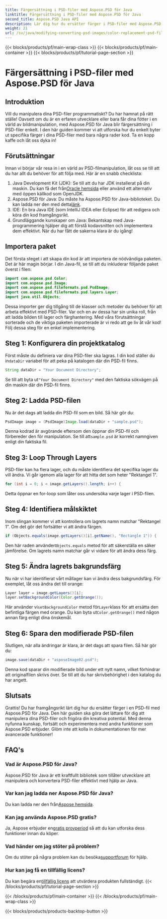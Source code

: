 ```yaml
---
title: Färgersättning i PSD-filer med Aspose.PSD för Java
linktitle: Färgersättning i PSD-filer med Aspose.PSD för Java
second_title: Aspose.PSD Java API
description: Lär dig hur du ersätter färger i PSD-filer med Aspose.PSD för Java. Följ denna enkla steg-för-steg-guide för att manipulera dina bilder effektivt.
weight: 21
url: /sv/java/modifying-converting-psd-images/color-replacement-psd-files/
---
```


{{< blocks/products/pf/main-wrap-class >}}
{{< blocks/products/pf/main-container >}}
{{< blocks/products/pf/tutorial-page-section >}}

# Färgersättning i PSD-filer med Aspose.PSD för Java

## Introduktion
Vill du manipulera dina PSD-filer programmatiskt? Du har hamnat på rätt ställe! Oavsett om du är en erfaren utvecklare eller bara får dina fötter i en värld av bildmanipulation, med Aspose.PSD för Java blir färgersättning i PSD-filer enkelt. I den här guiden kommer vi att utforska hur du enkelt byter ut specifika färger i dina PSD-filer med bara några rader kod. Ta en kopp kaffe och låt oss dyka in!
## Förutsättningar
Innan vi börjar vår resa in i en värld av PSD-filmanipulation, låt oss se till att du har allt du behöver för att följa med. Här är en snabb checklista:
1.  Java Development Kit (JDK): Se till att du har JDK installerat på din maskin. Du kan få det från[Oracle hemsida](https://www.oracle.com/java/technologies/javase-jdk11-downloads.html) eller använd ett alternativ med öppen källkod som OpenJDK.
2.  Aspose.PSD för Java: Du måste ha Aspose.PSD för Java-biblioteket. Du kan ladda ner den med detta[länk](https://releases.aspose.com/psd/java/).
3. IDE: En bra Java IDE (som IntelliJ IDEA eller Eclipse) för att redigera och köra din kod framgångsrikt.
4. Grundläggande kunskaper om Java: Bekantskap med Java-programmering hjälper dig att förstå kodavsnitten och implementera dem effektivt.
När du har fått de sakerna klara är du igång!
## Importera paket
Det första steget i att skapa din kod är att importera de nödvändiga paketen. Det är här magin börjar. I din Java-fil, se till att du inkluderar följande paket överst i filen:
```java
import com.aspose.psd.Color;
import com.aspose.psd.Image;
import com.aspose.psd.fileformats.psd.PsdImage;
import com.aspose.psd.fileformats.psd.layers.Layer;
import java.util.Objects;
```
Dessa importer ger dig tillgång till de klasser och metoder du behöver för att arbeta effektivt med PSD-filer. Var och en av dessa har sin unika roll, från att ladda bilden till lager och färghantering.
Med våra förutsättningar sorterade och de viktiga paketen importerade är vi redo att ge liv åt vår kod! Följ dessa steg för en enkel implementering.
## Steg 1: Konfigurera din projektkatalog
 Först måste du definiera var dina PSD-filer ska lagras. I din kod ställer du in`dataDir` variabel för att peka på katalogen där din PSD-fil finns.
```java
String dataDir = "Your Document Directory";
```
 Se till att byta ut`"Your Document Directory"` med den faktiska sökvägen på din maskin där din PSD-fil finns.
## Steg 2: Ladda PSD-filen
Nu är det dags att ladda din PSD-fil som en bild. Så här gör du:
```java
PsdImage image = (PsdImage)Image.load(dataDir + "sample.psd");
```
 Denna kodrad är avgörande eftersom den öppnar din PSD-fil och förbereder den för manipulation. Se till att`sample.psd` är korrekt namngiven enligt din faktiska fil.
## Steg 3: Loop Through Layers
PSD-filer kan ha flera lager, och du måste identifiera det specifika lager du vill ändra. Vi går igenom alla lager för att hitta det som heter "Rektangel 1".
```java
for (int i = 0; i < image.getLayers().length; i++) {
```
Detta öppnar en for-loop som låter oss undersöka varje lager i PSD-filen.
## Steg 4: Identifiera målskiktet
Inom slingan kommer vi att kontrollera om lagrets namn matchar "Rektangel 1". Om det gör det fortsätter vi att ändra färgen.
```java
if (Objects.equals(image.getLayers()[i].getName(), "Rectangle 1")) {
```
 Den här raden använder`Objects.equals` metod för att säkerställa en säker jämförelse. Om lagrets namn matchar går vi vidare för att ändra dess färg.
## Steg 5: Ändra lagrets bakgrundsfärg
Nu när vi har identifierat vårt mållager kan vi ändra dess bakgrundsfärg. För exemplet, låt oss ändra det till orange:
```java
Layer layer = image.getLayers()[i];
layer.setBackgroundColor(Color.getOrange());
```
 Här använder vi`setBackgroundColor` metod för`Layer`klass för att ersätta den befintliga färgen med orange. Du kan byta ut`Color.getOrange()` med någon annan färg enligt dina önskemål.
## Steg 6: Spara den modifierade PSD-filen
Slutligen, när alla ändringar är klara, är det dags att spara filen. Så här gör du:
```java
image.save(dataDir + "asposeImage02.psd");
```
Denna kod sparar din modifierade bild under ett nytt namn, vilket förhindrar att originalfilen skrivs över. Se till att du har skrivbehörighet i den katalog du har angett.
## Slutsats
Grattis! Du har framgångsrikt lärt dig hur du ersätter färger i en PSD-fil med Aspose.PSD för Java. Den här guiden ska göra det lättare för dig att manipulera dina PSD-filer och frigöra din kreativa potential. Med denna nyfunna kunskap, fortsätt och experimentera med andra funktioner som Aspose.PSD erbjuder. Glöm inte att kolla in dokumentationen för mer avancerade funktioner!
## FAQ's
### Vad är Aspose.PSD för Java?
Aspose.PSD för Java är ett kraftfullt bibliotek som tillåter utvecklare att manipulera och konvertera PSD-filer effektivt med hjälp av Java.
### Var kan jag ladda ner Aspose.PSD för Java?
 Du kan ladda ner den från[Aspose hemsida](https://releases.aspose.com/psd/java/).
### Kan jag använda Aspose.PSD gratis?
 Ja, Aspose erbjuder en[gratis provperiod](https://releases.aspose.com/) så att du kan utforska dess funktioner innan du köper.
### Vad händer om jag stöter på problem?
 Om du stöter på några problem kan du besöka[supportforum](https://forum.aspose.com/c/psd/34) för hjälp.
### Hur kan jag få en tillfällig licens?
 Du kan begära en[tillfällig licens](https://purchase.aspose.com/temporary-license/) att utvärdera produkten fullständigt.
{{< /blocks/products/pf/tutorial-page-section >}}

{{< /blocks/products/pf/main-container >}}
{{< /blocks/products/pf/main-wrap-class >}}

{{< blocks/products/products-backtop-button >}}

